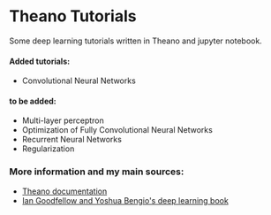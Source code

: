 # Theano Tutorials
Some deep learning tutorials written in Theano and jupyter notebook. 

#### Added tutorials:
* Convolutional Neural Networks
#### to be added:
* Multi-layer perceptron
* Optimization of Fully Convolutional Neural Networks
* Recurrent Neural Networks
* Regularization

### More information and my main sources: 
* [Theano documentation](http://deeplearning.net/software/theano/)
* [Ian Goodfellow and Yoshua Bengio's deep learning book](https://www.deeplearningbook.org/)

